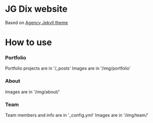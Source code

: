 JG Dix website
====================

Based on [Agency Jekyll theme](https://github.com/y7kim/agency-jekyll-theme)

# How to use

### Portfolio 
Portfolio projects are in '/_posts'
Images are in '/img/portfolio'

### About
Images are in '/img/about/'

### Team
Team members and info are in '_config.yml'
Images are in '/img/team/'
